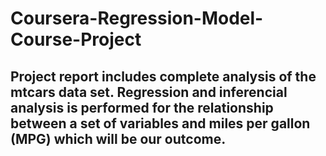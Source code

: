 # Coursera-Regression-Model-Course-Project

## Project report includes  complete analysis of the mtcars data set. Regression and inferencial analysis is performed for the relationship between a set of variables and miles per gallon (MPG) which will be our outcome.


